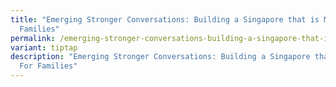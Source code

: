 ```yaml
---
title: "Emerging Stronger Conversations: Building a Singapore that is Made For
  Families"
permalink: /emerging-stronger-conversations-building-a-singapore-that-is-made-for-families/
variant: tiptap
description: "Emerging Stronger Conversations: Building a Singapore that is Made
  For Families"
---
```


